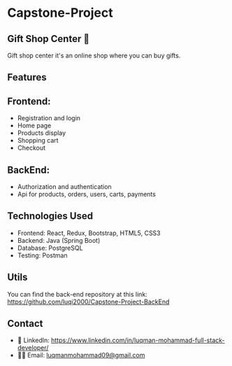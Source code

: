 # Capstone-Project

## Gift Shop Center 🎁

Gift shop center it's an online shop where you can buy gifts.

## Features

## Frontend:

- Registration and login<br>
- Home page<br>
- Products display<br>
- Shopping cart<br>
- Checkout

## BackEnd:

- Authorization and authentication<br>
- Api for products, orders, users, carts, payments

## Technologies Used

- Frontend: React, Redux, Bootstrap, HTML5, CSS3<br>
- Backend: Java (Spring Boot) <br>
- Database: PostgreSQL<br>
- Testing: Postman<br>

## Utils

You can find the back-end repository at this link: https://github.com/luqi2000/Capstone-Project-BackEnd

## Contact

- 🤝 Linkedln: https://www.linkedin.com/in/luqman-mohammad-full-stack-developer/
- 🧑‍💻 Email: luqmanmohammad09@gmail.com

